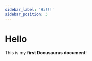 ```yaml
---
sidebar_label: 'Hi!!!'
sidebar_position: 3
---
```


# Hello

This is my **first Docusaurus document**!